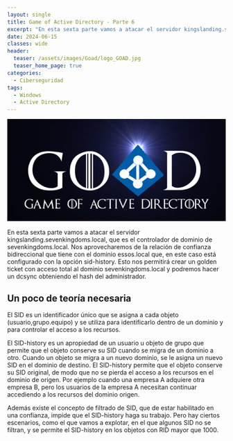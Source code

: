 ```yaml
---
layout: single
title: Game of Active Directory - Parte 6
excerpt: "En esta sexta parte vamos a atacar el servidor kingslanding.sevenkingdoms.local, que es el controlador de dominio de sevenkingdoms.local. Nos aprovecharemos de la relación de confianza bidireccional que tiene con el dominio essos.local que, en este caso está configurado con la opción sid-history. Esto nos permitirá crear un golden ticket con acceso total al dominio sevenkingdoms.local y podremos hacer un dcsync obteniendo el hash del administrador."
date: 2024-06-15
classes: wide
header:
  teaser: /assets/images/Goad/logo_GOAD.jpg
  teaser_home_page: true
categories:
  - Ciberseguridad
tags:
  - Windows
  - Active Directory
---
```


![](/assets/images/Goad/logo_GOAD.jpg)


En esta sexta parte vamos a atacar el servidor kingslanding.sevenkingdoms.local, que es el controlador de dominio de sevenkingdoms.local. Nos aprovecharemos de la relación de confianza bidireccional que tiene con el dominio essos.local que, en este caso está configurado con la opción sid-history. Esto nos permitirá crear un golden ticket con acceso total al dominio sevenkingdoms.local y podremos hacer un dcsync obteniendo el hash del administrador.


## Un poco de teoría necesaria

El SID es un identificador único que se asigna a cada objeto (usuario,grupo.equipo) y se utiliza para identificarlo dentro de un dominio y para controlar el acceso a los recursos.

El SID-history es un apropiedad de un usuario u objeto de grupo que permite que el objeto conserve su SID cuando se migra de un dominio a otro. Cuando un objeto se migra a un nuevo dominio, se le asigna un nuevo SID en el dominio de destino. El SID-history permite que el objeto conserve su SID original, de modo que no se pierda el acceso a los recursos en el dominio de origen. Por ejemplo cuando una empresa A adquiere otra empresa B, pero los usuarios de la empresa A necesitan continuar accediendo a los recursos del dominio origen.

Además existe el concepto de filtrado de SID, que de estar habilitado en una confianza, impide que el SID-history haga su trabajo. Pero hay ciertos escenarios, como el que vamos a explotar, en el que algunos SID no se filtran, y se permite el SID-history en los objetos con RID mayor que 1000.



